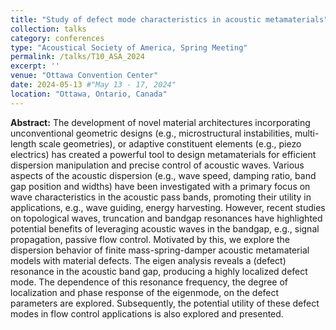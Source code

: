 ```yaml
---
title: "Study of defect mode characteristics in acoustic metamaterials"
collection: talks
category: conferences
type: "Acoustical Society of America, Spring Meeting"
permalink: /talks/T10_ASA_2024
excerpt: ''
venue: "Ottawa Convention Center"
date: 2024-05-13 #"May 13 - 17, 2024"
location: "Ottawa, Ontario, Canada"
---
```


**Abstract:** The development of novel material architectures incorporating unconventional geometric designs (e.g., microstructural instabilities, multi-length scale geometries), or adaptive constituent elements (e.g., piezo electrics) has created a powerful tool to design metamaterials for efficient dispersion manipulation and precise control of acoustic waves. Various aspects of the acoustic dispersion (e.g., wave speed, damping ratio, band gap position and widths) have been investigated with a primary focus on wave characteristics in the acoustic pass bands, promoting their utility in applications, e.g., wave guiding, energy harvesting. However, recent studies on topological waves, truncation and bandgap resonances have highlighted potential benefits of leveraging acoustic waves in the bandgap, e.g., signal propagation, passive flow control. Motivated by this, we explore the dispersion behavior of finite mass-spring-damper acoustic metamaterial models with material defects. The eigen analysis reveals a (defect) resonance in the acoustic band gap, producing a highly localized defect mode. The dependence of this resonance frequency, the degree of localization and phase response of the eigenmode, on the defect parameters are explored. Subsequently, the potential utility of these defect modes in flow control applications is also explored and presented.